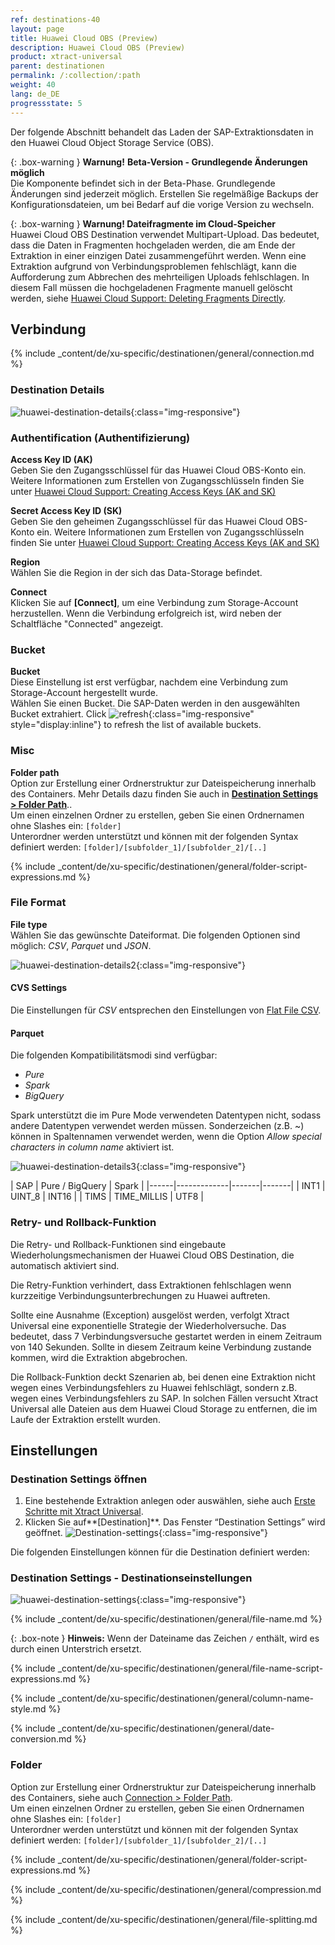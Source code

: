 ```yaml
---
ref: destinations-40
layout: page
title: Huawei Cloud OBS (Preview)
description: Huawei Cloud OBS (Preview)
product: xtract-universal
parent: destinationen
permalink: /:collection/:path
weight: 40
lang: de_DE
progressstate: 5
---
```

Der folgende Abschnitt behandelt das Laden der SAP-Extraktionsdaten in den Huawei Cloud Object Storage Service (OBS).

{: .box-warning }
**Warnung!** **Beta-Version - Grundlegende Änderungen möglich** <br>
Die Komponente befindet sich in der Beta-Phase. Grundlegende Änderungen sind jederzeit möglich. 
Erstellen Sie regelmäßige Backups der Konfigurationsdateien, um bei Bedarf auf die vorige Version zu wechseln.


{: .box-warning }
**Warnung! Dateifragmente im Cloud-Speicher**<br>
Huawei Cloud OBS Destination verwendet Multipart-Upload. Das bedeutet, dass die Daten in Fragmenten hochgeladen werden, die am Ende der Extraktion in einer einzigen Datei zusammengeführt werden. 
Wenn eine Extraktion aufgrund von Verbindungsproblemen fehlschlägt, kann die Aufforderung zum Abbrechen des mehrteiligen Uploads fehlschlagen. 
In diesem Fall müssen die hochgeladenen Fragmente manuell gelöscht werden, siehe [Huawei Cloud Support: Deleting Fragments Directly](https://support.huaweicloud.com/intl/en-us/obs_faq/obs_faq_0046.html#section1). 


## Verbindung

{% include _content/de/xu-specific/destinationen/general/connection.md %}	 

### Destination Details

![huawei-destination-details](/img/content/xu/huawei-destination-details.png){:class="img-responsive"}


### Authentification (Authentifizierung)

**Access Key ID (AK)** <br>
Geben Sie den Zugangsschlüssel für das Huawei Cloud OBS-Konto ein.  Weitere Informationen zum Erstellen von Zugangsschlüsseln finden Sie unter [Huawei Cloud Support: Creating Access Keys (AK and SK)](https://support.huaweicloud.com/intl/en-us/clientogw-obs/obs_03_0405.html)
 
**Secret Access Key ID (SK)** <br>
Geben Sie den geheimen Zugangsschlüssel für das Huawei Cloud OBS-Konto ein. Weitere Informationen zum Erstellen von Zugangsschlüsseln finden Sie unter [Huawei Cloud Support: Creating Access Keys (AK and SK)](https://support.huaweicloud.com/intl/en-us/clientogw-obs/obs_03_0405.html)

**Region**<br>
Wählen Sie die Region in der sich das Data-Storage befindet.

**Connect** <br>
Klicken Sie auf **[Connect]**, um eine Verbindung zum Storage-Account herzustellen. 
Wenn die Verbindung erfolgreich ist, wird neben der Schaltfläche "Connected" angezeigt.

### Bucket

**Bucket**<br>
Diese Einstellung ist erst verfügbar, nachdem eine Verbindung zum Storage-Account hergestellt wurde.<br>
Wählen Sie einen Bucket. Die SAP-Daten werden in den ausgewählten Bucket extrahiert. 
Click ![refresh](/img/content/icons/refresh.png){:class="img-responsive" style="display:inline"} to refresh the list of available buckets.

### Misc

**Folder path** <br>
Option zur Erstellung einer Ordnerstruktur zur Dateispeicherung innerhalb des Containers. Mehr Details dazu finden Sie auch in [**Destination Settings > Folder Path**](#folder-path).. <br>
Um einen einzelnen Ordner zu erstellen, geben Sie einen Ordnernamen ohne Slashes ein: `[folder]`<br>
Unterordner werden unterstützt und können mit der folgenden Syntax definiert werden: `[folder]/[subfolder_1]/[subfolder_2]/[..]`

{% include _content/de/xu-specific/destinationen/general/folder-script-expressions.md %}

### File Format

**File type**<br>
Wählen Sie das gewünschte Dateiformat. Die folgenden Optionen sind möglich: *CSV*, *Parquet* und *JSON*.

![huawei-destination-details2](/img/content/xu/huawei-destination-details2.png){:class="img-responsive"}


#### CVS Settings

Die Einstellungen für *CSV* entsprechen den Einstellungen von [Flat File CSV](./csv-flat-file).

#### Parquet 

Die folgenden Kompatibilitätsmodi sind verfügbar:
- *Pure* 
- *Spark* 
- *BigQuery*

Spark unterstützt die im Pure Mode verwendeten Datentypen nicht, sodass andere Datentypen verwendet werden müssen. Sonderzeichen (z.B. ~) können in Spaltennamen verwendet werden, wenn die Option *Allow special characters in column name* aktiviert ist.<br>

![huawei-destination-details3](/img/content/xu/huawei-destination-details3.png){:class="img-responsive"}

<!--
In spark mode special characters and spaces are replaced with an underscore `_`. -->

| SAP | Pure / BigQuery | Spark |
|------|-------------|-------|-------|
| INT1 | UINT_8 | INT16 |
| TIMS | TIME_MILLIS | UTF8 |

### Retry- und Rollback-Funktion

<!---- The following section is copied 1:1 from Azure Storage --->

Die Retry- und Rollback-Funktionen sind eingebaute Wiederholungsmechanismen der Huawei Cloud OBS Destination, die automatisch aktiviert sind. 

Die Retry-Funktion verhindert, dass Extraktionen fehlschlagen wenn kurzzeitige Verbindungsunterbrechungen zu Huawei auftreten.


Sollte eine Ausnahme (Exception) ausgelöst werden, verfolgt Xtract Universal eine exponentielle Strategie der Wiederholversuche.
Das bedeutet, dass 7 Verbindungsversuche gestartet werden in einem Zeitraum von 140 Sekunden. 
Sollte in diesem Zeitraum keine Verbindung zustande kommen, wird die Extraktion abgebrochen.

Die Rollback-Funktion deckt Szenarien ab, bei denen eine Extraktion nicht wegen eines Verbindungsfehlers zu Huawei fehlschlägt, sondern z.B. wegen eines Verbindungsfehlers zu SAP.
In solchen Fällen versucht Xtract Universal alle Dateien aus dem Huawei Cloud Storage zu entfernen, die im Laufe der Extraktion erstellt wurden.


## Einstellungen

### Destination Settings öffnen
1. Eine bestehende Extraktion anlegen oder auswählen, siehe auch [Erste Schritte mit Xtract Universal](../destinationen/ziele-verwalten).
2. Klicken Sie auf**[Destination]**. Das Fenster “Destination Settings” wird geöffnet.
![Destination-settings](/img/content/xu/xu_designer_destination.png){:class="img-responsive"}

Die folgenden Einstellungen können für die Destination definiert werden:  

### Destination Settings - Destinationseinstellungen

![huawei-destination-settings](/img/content/xu/huawei-destination-settings.png){:class="img-responsive"}

{% include _content/de/xu-specific/destinationen/general/file-name.md %}

{: .box-note }
**Hinweis:** Wenn der Dateiname das Zeichen `/` enthält, wird es durch einen Unterstrich ersetzt.

{% include _content/de/xu-specific/destinationen/general/file-name-script-expressions.md %}

<!-- ### Column name style -->
{% include _content/de/xu-specific/destinationen/general/column-name-style.md %}


<!-- ### Date Conversion -->
{% include _content/de/xu-specific/destinationen/general/date-conversion.md %}


### Folder

Option zur Erstellung einer Ordnerstruktur zur Dateispeicherung innerhalb des Containers, siehe auch [Connection > Folder Path](#connection). <br>
Um einen einzelnen Ordner zu erstellen, geben Sie einen Ordnernamen ohne Slashes ein: `[folder]` <br>
Unterordner werden unterstützt und können mit der folgenden Syntax definiert werden: `[folder]/[subfolder_1]/[subfolder_2]/[..]`

{% include _content/de/xu-specific/destinationen/general/folder-script-expressions.md %}


{% include _content/de/xu-specific/destinationen/general/compression.md %}

{% include _content/de/xu-specific/destinationen/general/file-splitting.md %}
